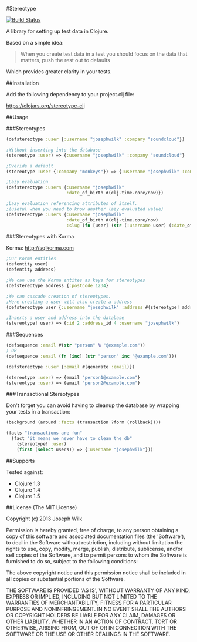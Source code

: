#Stereotype

[![Build Status](https://travis-ci.org/josephwilk/stereotype-clj.png?branch=master)](https://travis-ci.org/josephwilk/stereotype-clj)

A library for setting up test data in Clojure.

Based on a simple idea:

>When you create test data in a test you should focus on the data that matters, push the rest out to defaults

Which provides greater clarity in your tests.

##Installation

Add the following dependency to your project.clj file:

https://clojars.org/stereotype-clj

##Usage

###Stereotypes

```clojure
(defstereotype :user {:username "josephwilk" :company "soundcloud"})

;Without inserting into the database
(stereotype :user) => {:username "josephwilk" :company "soundcloud"}

;Overide a default
(stereotype :user {:company "monkeys"}) => {:username "josephwilk" :company "monkeys"}

;Lazy evaluation
(defstereotype :users {:username "josephwilk"
                       :date_of_birth #(clj-time.core/now)})

;Lazy evaluation referencing attributes of itself.
;(useful when you need to know another lazy evaluated value)
(defstereotype :users {:username "josephwilk"
                       :date_of_birth #(clj-time.core/now)
                       :slug (fn [user] (str (:username user) (:date_of_birth user)))})
```

###Stereotypes with Korma

Korma: http://sqlkorma.com

```clojure
;Our Korma entities
(defentity user)
(defentity address)

;We can use the Korma entites as keys for stereotypes
(defstereotype address {:postcode 1234}

;We can cascade creation of stereotypes.
;Here creating a user will also create a address
(defstereotype user {:username "josephwilk" :address #(stereotype! address)}

;Inserts a user and address into the database
(stereotype! user) => {:id 2 :address_id 4 :username "josephwilk"}
```

###Sequences
```clojure
(defsequence :email #(str "person" % "@example.com"))
; OR
(defsequence :email (fn [inc] (str "person" inc "@example.com")))

(defstereotype :user {:email #(generate :email)})

(stereotype :user) => {email "person1@example.com"}
(stereotype :user) => {email "person2@example.com"}
```

###Transactional Stereotypes

Don't forget you can avoid having to cleanup the database by wrapping your tests in a transaction:

```clojure
(background (around :facts (transaction ?form (rollback))))

(facts "transactions are fun"
  (fact "it means we never have to clean the db"
    (stereotype! :user)
    (first (select users)) => {:username "josephwilk"}))
```

##Supports

Tested against:
* Clojure 1.3
* Clojure 1.4
* Clojure 1.5

##License
(The MIT License)

Copyright (c) 2013 Joseph Wilk

Permission is hereby granted, free of charge, to any person obtaining a copy of this software and associated documentation files (the 'Software'), to deal in the Software without restriction, including without limitation the rights to use, copy, modify, merge, publish, distribute, sublicense, and/or sell copies of the Software, and to permit persons to whom the Software is furnished to do so, subject to the following conditions:

The above copyright notice and this permission notice shall be included in all copies or substantial portions of the Software.

THE SOFTWARE IS PROVIDED 'AS IS', WITHOUT WARRANTY OF ANY KIND, EXPRESS OR IMPLIED, INCLUDING BUT NOT LIMITED TO THE WARRANTIES OF MERCHANTABILITY, FITNESS FOR A PARTICULAR PURPOSE AND NONINFRINGEMENT. IN NO EVENT SHALL THE AUTHORS OR COPYRIGHT HOLDERS BE LIABLE FOR ANY CLAIM, DAMAGES OR OTHER LIABILITY, WHETHER IN AN ACTION OF CONTRACT, TORT OR OTHERWISE, ARISING FROM, OUT OF OR IN CONNECTION WITH THE SOFTWARE OR THE USE OR OTHER DEALINGS IN THE SOFTWARE.
